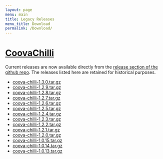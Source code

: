 ```yaml
---
layout: page
menu: main
title: Legacy Releases
menu_title: Download
permalink: /Download/
---
```


[CoovaChilli](/CoovaChilli/)
============================

Current releases are now available directly from the [release section of the github repo](https://github.com/coova/coova-chilli/releases/latest).
The releases listed here are retained for historical purposes.

* [coova-chilli-1.3.0.tar.gz](/coova-chilli/coova-chilli-1.3.0.tar.gz)
* [coova-chilli-1.2.9.tar.gz](/coova-chilli/coova-chilli-1.2.9.tar.gz)
* [coova-chilli-1.2.8.tar.gz](/coova-chilli/coova-chilli-1.2.8.tar.gz)
* [coova-chilli-1.2.7.tar.gz](/coova-chilli/coova-chilli-1.2.7.tar.gz)
* [coova-chilli-1.2.6.tar.gz](/coova-chilli/coova-chilli-1.2.6.tar.gz)
* [coova-chilli-1.2.5.tar.gz](/coova-chilli/coova-chilli-1.2.5.tar.gz)
* [coova-chilli-1.2.4.tar.gz](/coova-chilli/coova-chilli-1.2.4.tar.gz)
* [coova-chilli-1.2.3.tar.gz](/coova-chilli/coova-chilli-1.2.3.tar.gz)
* [coova-chilli-1.2.2.tar.gz](/coova-chilli/coova-chilli-1.2.2.tar.gz)
* [coova-chilli-1.2.1.tar.gz](/coova-chilli/coova-chilli-1.2.1.tar.gz)
* [coova-chilli-1.2.0.tar.gz](/coova-chilli/coova-chilli-1.2.0.tar.gz)
* [coova-chilli-1.0.15.tar.gz](/coova-chilli/coova-chilli-1.0.15.tar.gz)
* [coova-chilli-1.0.14.tar.gz](/coova-chilli/coova-chilli-1.0.14.tar.gz)
* [coova-chilli-1.0.13.tar.gz](/coova-chilli/coova-chilli-1.0.13.tar.gz)
